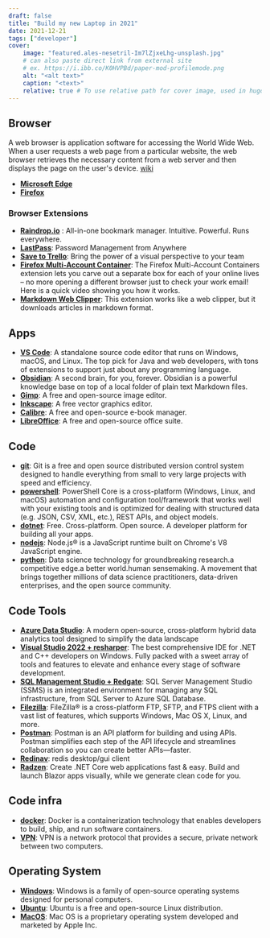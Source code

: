 ```yaml
---
draft: false
title: "Build my new Laptop in 2021"
date: 2021-12-21
tags: ["developer"]
cover:
    image: "featured.ales-nesetril-Im7lZjxeLhg-unsplash.jpg"
    # can also paste direct link from external site
    # ex. https://i.ibb.co/K0HVPBd/paper-mod-profilemode.png
    alt: "<alt text>"
    caption: "<text>"
    relative: true # To use relative path for cover image, used in hugo Page-bundles
---
```

## Browser

A web browser is application software for accessing the World Wide Web. When a user requests a web page from a particular website, the web browser retrieves the necessary content from a web server and then displays the page on the user's device. [wiki](https://en.wikipedia.org/wiki/Web_browser)

- **[Microsoft Edge](https://microsoftedgewelcome.microsoft.com/en-us/?form=MT002G)**
- **[Firefox](https://www.mozilla.org/en-US/firefox/new/)**

### Browser Extensions

- **[Raindrop.io](https://raindrop.io/)** : All-in-one bookmark manager. Intuitive. Powerful. Runs everywhere.
- **[LastPass](https://www.lastpass.com/)**: Password Management from Anywhere
- **[Save to Trello](https://trello.com/)**: Bring the power of a visual perspective to your team
- **[Firefox Multi-Account Container](https://addons.mozilla.org/en-US/firefox/addon/multi-account-containers/)**: The Firefox Multi-Account Containers extension lets you carve out a separate box for each of your online lives – no more opening a different browser just to check your work email! Here is a quick video showing you how it works.
- **[Markdown Web Clipper](https://chrome.google.com/webstore/detail/markdownload-markdown-web/pcmpcfapbekmbjjkdalcgopdkipoggdi?hl=en-GB)**: This extension works like a web clipper, but it downloads articles in markdown format.

## Apps

- **[VS Code](https://code.visualstudio.com/)**: A standalone source code editor that runs on Windows, macOS, and Linux. The top pick for Java and web developers, with tons of extensions to support just about any programming language.
- **[Obsidian](https://obsidian.md/)**: A second brain, for you, forever. Obsidian is a powerful knowledge base on top of a local folder of plain text Markdown files.
- **[Gimp](https://www.gimp.org/)**: A free and open-source image editor.
- **[Inkscape](https://inkscape.org/)**: A free vector graphics editor.
- **[Calibre](https://calibre-ebook.com/)**: A free and open-source e-book manager.
- **[LibreOffice](https://www.libreoffice.org/)**: A free and open-source office suite.

## Code

- **[git](https://git-scm.com/)**: Git is a free and open source distributed version control system designed to handle everything from small to very large projects with speed and efficiency.
- **[powershell](https://github.com/powershell/powershell)**: PowerShell Core is a cross-platform (Windows, Linux, and macOS) automation and configuration tool/framework that works well with your existing tools and is optimized for dealing with structured data (e.g. JSON, CSV, XML, etc.), REST APIs, and object models.
- **[dotnet](https://dotnet.microsoft.com/en-us/)**: Free. Cross-platform. Open source. A developer platform for building all your apps.
- **[nodejs](https://nodejs.org/en/)**: Node.js® is a JavaScript runtime built on Chrome's V8 JavaScript engine.
- **[python](https://www.anaconda.com/)**: Data science technology for groundbreaking research.a competitive edge.a better world.human sensemaking. A movement that brings together millions of data science practitioners, data-driven enterprises, and the open source community.

## Code Tools

- **[Azure Data Studio](https://azure.microsoft.com/en-us/services/developer-tools/data-studio/)**: A modern open-source, cross-platform hybrid data analytics tool designed to simplify the data landscape
- **[Visual Studio 2022 + resharper](https://visualstudio.microsoft.com/vs/)**: The best comprehensive IDE for .NET and C++ developers on Windows. Fully packed with a sweet array of tools and features to elevate and enhance every stage of software development.
- **[SQL Management Studio + Redgate](https://docs.microsoft.com/en-us/sql/ssms/download-sql-server-management-studio-ssms?view=sql-server-ver15)**: SQL Server Management Studio (SSMS) is an integrated environment for managing any SQL infrastructure, from SQL Server to Azure SQL Database.
- **[Filezilla](https://filezilla-project.org/)**: FileZilla® is a cross-platform FTP, SFTP, and FTPS client with a vast list of features, which supports Windows, Mac OS X, Linux, and more.
- **[Postman](https://www.postman.com/)**: Postman is an API platform for building and using APIs. Postman simplifies each step of the API lifecycle and streamlines collaboration so you can create better APIs—faster.
- **[Redinav](https://www.redinav.com/)**: redis desktop/gui client
- **[Radzen](https://www.radzen.com/)**: Create .NET Core web applications fast & easy. Build and launch Blazor apps visually, while we generate clean code for you.

## Code infra

- **[docker](https://www.docker.com/)**: Docker is a containerization technology that enables developers to build, ship, and run software containers.
- **[VPN](https://www.vpnbook.com/)**: VPN is a network protocol that provides a secure, private network between two computers.

## Operating System

- **[Windows](https://www.microsoft.com/en-us/windows/)**: Windows is a family of open-source operating systems designed for personal computers.
- **[Ubuntu](https://www.ubuntu.com/)**: Ubuntu is a free and open-source Linux distribution.
- **[MacOS](https://www.apple.com/macos/)**: Mac OS is a proprietary operating system developed and marketed by Apple Inc.

